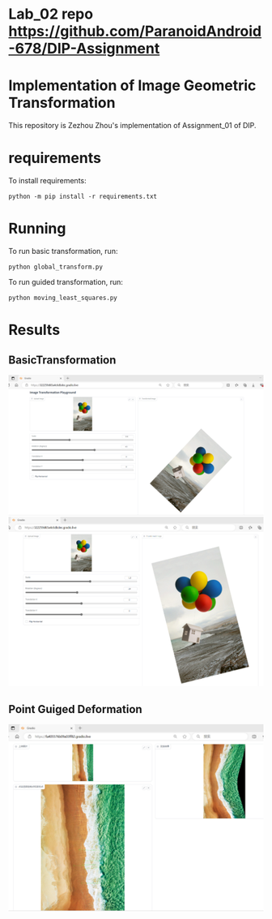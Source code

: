 # Lab_02 repo  https://github.com/ParanoidAndroid-678/DIP-Assignment

# Implementation of Image Geometric Transformation
This repository is Zezhou Zhou's implementation of Assignment_01 of DIP.

# requirements
To install requirements:
```
python -m pip install -r requirements.txt
```
# Running
To run basic transformation, run:
```
python global_transform.py
```
To run guided transformation, run:
```
python moving_least_squares.py
```
# Results
## BasicTransformation
![](image/transform/01.png)
![](image/transform/03.png)
## Point Guiged Deformation
![](image/transform/06.png)

